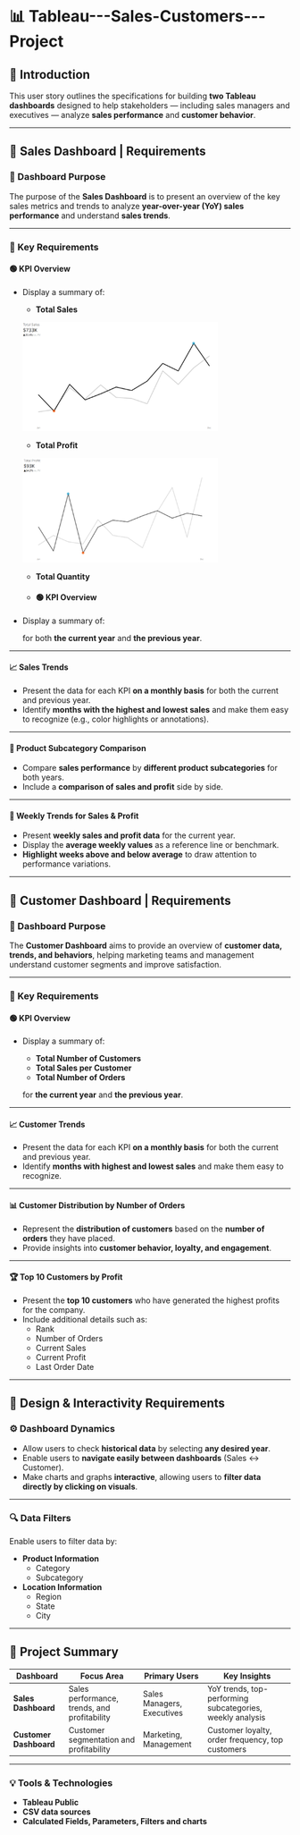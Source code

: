 # 📊 Tableau---Sales-Customers---Project

## 🧭 Introduction
This user story outlines the specifications for building **two Tableau dashboards** designed to help stakeholders — including sales managers and executives — analyze **sales performance** and **customer behavior**.

---

## 💼 Sales Dashboard | Requirements

### 🎯 Dashboard Purpose
The purpose of the **Sales Dashboard** is to present an overview of the key sales metrics and trends to analyze **year-over-year (YoY) sales performance** and understand **sales trends**.

---

### 🧩 Key Requirements

#### 🟢 KPI Overview
- Display a summary of:
  - **Total Sales**
   <p align="left">
  <img src="/docs/sales_kpi.png" alt="sales_kpi.png" width="350"/>
  </p>

  - **Total Profit**
   <p align="left">
  <img src="/docs/profit_kpi.png" alt="profit_kpi.png" width="350"/>
  </p>
  
  - **Total Quantity**
  - #### 🟢 KPI Overview
- Display a summary of:
  
  for both **the current year** and **the previous year**.

---

#### 📈 Sales Trends
- Present the data for each KPI **on a monthly basis** for both the current and previous year.  
- Identify **months with the highest and lowest sales** and make them easy to recognize (e.g., color highlights or annotations).

---

#### 🧮 Product Subcategory Comparison
- Compare **sales performance** by **different product subcategories** for both years.  
- Include a **comparison of sales and profit** side by side.

---

#### 📅 Weekly Trends for Sales & Profit
- Present **weekly sales and profit data** for the current year.  
- Display the **average weekly values** as a reference line or benchmark.  
- **Highlight weeks above and below average** to draw attention to performance variations.

---

## 👥 Customer Dashboard | Requirements

### 🎯 Dashboard Purpose
The **Customer Dashboard** aims to provide an overview of **customer data, trends, and behaviors**, helping marketing teams and management understand customer segments and improve satisfaction.

---

### 🧩 Key Requirements

#### 🟢 KPI Overview
- Display a summary of:
  - **Total Number of Customers**
  - **Total Sales per Customer**
  - **Total Number of Orders**
  
  for **the current year** and **the previous year**.

---

#### 📈 Customer Trends
- Present the data for each KPI **on a monthly basis** for both the current and previous year.  
- Identify **months with highest and lowest sales** and make them easy to recognize.

---

#### 📊 Customer Distribution by Number of Orders
- Represent the **distribution of customers** based on the **number of orders** they have placed.  
- Provide insights into **customer behavior, loyalty, and engagement**.

---

#### 🏆 Top 10 Customers by Profit
- Present the **top 10 customers** who have generated the highest profits for the company.  
- Include additional details such as:
  - Rank  
  - Number of Orders  
  - Current Sales  
  - Current Profit  
  - Last Order Date  

---

## 🎨 Design & Interactivity Requirements

### ⚙️ Dashboard Dynamics
- Allow users to check **historical data** by selecting **any desired year**.  
- Enable users to **navigate easily between dashboards** (Sales ↔ Customer).  
- Make charts and graphs **interactive**, allowing users to **filter data directly by clicking on visuals**.

---

### 🔍 Data Filters
Enable users to filter data by:
- **Product Information**
  - Category  
  - Subcategory
- **Location Information**
  - Region  
  - State  
  - City  

---

## 🧱 Project Summary
| Dashboard | Focus Area | Primary Users | Key Insights |
|------------|-------------|----------------|---------------|
| **Sales Dashboard** | Sales performance, trends, and profitability | Sales Managers, Executives | YoY trends, top-performing subcategories, weekly analysis |
| **Customer Dashboard** | Customer segmentation and profitability | Marketing, Management | Customer loyalty, order frequency, top customers |

---

### 💡 Tools & Technologies
- **Tableau Public**
- **CSV data sources**
- **Calculated Fields, Parameters, Filters and charts**
